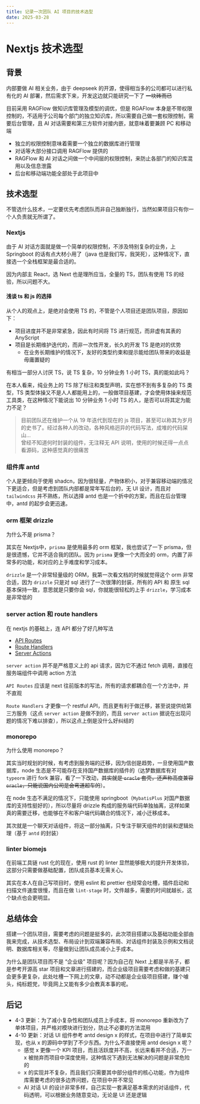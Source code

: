 ```yaml
---
title: 记录一次团队 AI 项目的技术选型
date: 2025-03-28
---
```


# Nextjs 技术选型

## 背景

内部要做 AI 相关业务，由于 deepseek 的开源，使得相当多的公司都可以进行私有化的 AI 部署，然后需求下来，开发这边就只能研究一下了 ~~一块砖而已~~

目前采用 RAGFlow 做知识库管理及模型的调优，但是 RGAFlow 本身是不带权限控制的，不适用于公司每个部门的独立知识库，所以需要自己做一套权限控制，需要后台管理，且 AI 对话需要和第三方软件对接内嵌，就意味着要兼顾 PC 和移动端

- 独立的权限控制意味着需要一个独立的数据库进行管理
- 对话等大部分接口调用 RAGFlow 提供的
- RAGFlow 和 AI 对话之间做一个中间层的权限控制，来防止各部门的知识库混用以及信息泄露
- 后台和移动端功能全部处于此项目中

## 技术选型

不管选什么技术，一定要优先考虑团队而非自己独断独行，当然如果项目只有你一个人负责就无所谓了。

### Nextjs

由于 AI 对话方面就是做一个简单的权限控制，不涉及特别复杂的业务，上 Springboot 的话有点大材小用了（java 也是我们写，我哭死），这种情况下，直接选一个全栈框架是最合适的。

因为内部主 React，选 Next 也是理所应当，全量的 TS，团队有使用 TS 的经验，所以问题不大。

#### 浅谈 ts 和 js 的选择

从个人的观点上，是绝对会使用 TS 的，不管是个人项目还是团队项目，原因如下：

- 项目进度并不是非常紧急，因此有时间将 TS 进行规范，而非虚有其表的 AnyScript
- 项目是长期维护迭代的，而非一次性开发，长久的开发 TS 是绝对的优势
  - 在业务长期维护的情况下，友好的类型约束和提示能给团队带来的收益是毋庸置疑的

有相当一部分人讨厌 TS，说 TS 复杂，10 分钟业务 1 小时 TS，真的能如此吗？

在本人看来，纯业务上的 TS 除了标注和类型声明，实在想不到有多复杂的 TS 类型，TS 类型体操又不是人人都能用上的，一般做项目基建，才会使用体操来规范工具类，在这种情况下能说出 10 分钟业务 1 小时 TS 的人，是否可以将其定为能力不足？

> 目前团队还在维护一个从 19 年迭代到现在的 js 项目，甚至可以称其为岁月的史书了。经过各种人的改动，各种风格迥异的代码写法，成堆的代码屎山...  
> 曾经不知道何时封装的组件，无注释无 API 说明，使用的时候还得一点点看源码，这种感觉真的很痛苦

### 组件库 antd

个人是更倾向于使用 shadcn，因为很轻量，产物体积小，对于兼容移动端的情况下更适合，但是考虑到团队内部都是常年写后台的，无 UI 设计，而且对 `tailwindcss` 并不熟练，所以选择 antd 也是一个折中的方案，而且在后台管理中，antd 的起步会更迅速。

### orm 框架 drizzle

为什么不是 prisma？

其实在 Nextjs中，`prisma` 是使用最多的 orm 框架，我也尝试了一下 prisma，但是很遗憾，它并不适合我的团队。因为 `prisma` 更像一个大而全的 orm，内置了非常多的功能，和对应的上手难度和学习成本。

`drizzle` 是一个非常轻量级的 ORM，我第一次看文档的时候就觉得这个 orm 非常合适，因为 `drizzle` 只是对 sql 进行了一次很薄的封装，所有的 API 和 原生 sql 基本保持一致，意思就是只要你会 sql，你就能很轻松的上手 `drizzle`，学习成本是非常低的

### server action 和 route handlers

在 nextjs 的基础上，连 API 都分了好几种写法

- [API Routes](https://nextjs.org/docs/pages/building-your-application/routing/api-routes)
- [Route Handlers](https://nextjs.org/docs/app/building-your-application/routing/route-handlers)
- [Server Actions](https://nextjs.org/docs/app/guides#server-actions)

`server action` 并不是严格意义上的 api 请求，因为它不通过 fetch 调用，直接在服务端组件中调用 action 方法

`API Routes` 应该是 next 往前版本的写法，所有的请求都耦合在一个方法中，并不直观

`Route Handlers` 才更像一个 restful API，而且更有利于做迁移，甚至说提供给第三方服务（这点 `server action` 是做不到的，而且 `server action` 据说在出现问题的情况下难以排查），所以这点上倒是没什么好纠结的

### monorepo

为什么使用 monorepo？

其实当时规划的时候，有考虑到服务端的迁移，因为信创是趋势，一旦使用国产数据库，node 生态是不可能存在支持国产数据库的插件的（达梦数据库有对 `typeorm` 进行 fork 兼容，看了一下改动，~~其实就是 `oracle` 套壳，还声称高度兼容 `oracle`，只能说国内公司是会弯道超车的~~）。

在 node 生态不满足的情况下，只能使用 springboot（`MybatisPlus` 对国产数据库的支持性挺好的），所以尽量将 drizzle 构成的服务端代码单独抽离，这样如果真的需要迁移，也能够在不和客户端代码耦合的情况下，减小迁移成本。

其次就是一个聊天对话组件，将这一部分抽离，只专注于聊天组件的封装和逻辑处理（基于 `antd` 的封装）

### linter biomejs

在前端工具链 rust 化的现在，使用 rust 的 linter 显然能够极大的提升开发体验，这部分只需要做基础配置，团队成员基本无需关心。

其实在本人在自己写项目时，使用 eslint 和 prettier 也经常会吐槽，插件启动和扫描文件速度很慢，而且在做 `lint-stage` 时，文件越多，需要的时间就越长，这个缺点也会更明显。

## 总结体会

搭建一个团队项目，需要考虑的问题是挺多的，此次项目搭建以及基础功能全部由我来完成，从技术选型、布局设计到双端兼容布局、对话组件封装及示例和文档说明、数据库相关等，尽量做到让团队成员减小上手成本。

为什么是团队项目而不是 “企业级” 项目呢？因为自己在 Next 上都是半吊子，都是参考开源高 star 项目和文章进行搭建的，而企业级项目需要考虑和做的基建只会更多更复杂，此处吐槽一下网上的文章，动不动都是企业级项目搭建，赚个噱头，纯标题党，毕竟网上又能有多少会教真本事的呢。

## 后记

- 4-3 更新：为了减小复杂性和团队成员上手成本，将 monorepo 重新改为了单体项目，并严格对模块进行划分，防止不必要的方法混用
- 4-10 更新：对话 UI 组件参考 antd design x 的样式，在项目中进行了简单实现，也从 x 的源码中学到了不少东西。为什么不直接使用 antd design x 呢？
  - 感觉 x 更像一个 KPI 项目，而且活跃度并不高，长远来看并不合适，万一 x 被抛弃而项目中深度使用，这种情况下遇到无法解决的问题是非常危险的
  - x 的实现并不复杂，而且我们只需要其中部分组件的核心功能，作为组件库需要考虑的很多边界问题，在项目中并不常见
  - AI 对话 UI 的设计非常多样，自己实现一套满足基本需求的对话组件，代码透明，可以根据业务随意变动，无论是 UI 还是逻辑

